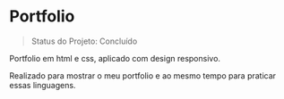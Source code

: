 # Portfolio

> Status do Projeto: Concluído

Portfolio em html e css, aplicado com design responsivo.

Realizado para mostrar o meu portfolio e ao mesmo tempo para praticar essas linguagens.
